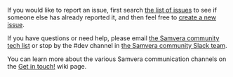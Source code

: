 If you would like to report an issue, first search [the list of issues](https://github.com/samvera/hydra-head/issues/) to see if someone else has already reported it, and then feel free to [create a new issue](https://github.com/samvera/hydra-head/issues/new).

If you have questions or need help, please email [the Samvera community tech list](https://groups.google.com/forum/#!forum/samvera-tech) or stop by the #dev channel in [the Samvera community Slack team](https://wiki.duraspace.org/pages/viewpage.action?pageId=87460391#Getintouch!-Slack).

You can learn more about the various Samvera communication channels on the [Get in touch!](https://wiki.duraspace.org/pages/viewpage.action?pageId=87460391) wiki page.
